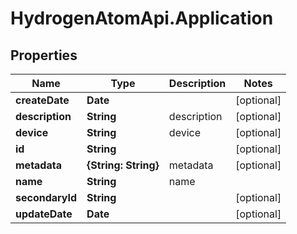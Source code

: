 # HydrogenAtomApi.Application

## Properties
Name | Type | Description | Notes
------------ | ------------- | ------------- | -------------
**createDate** | **Date** |  | [optional] 
**description** | **String** | description | [optional] 
**device** | **String** | device | [optional] 
**id** | **String** |  | [optional] 
**metadata** | **{String: String}** | metadata | [optional] 
**name** | **String** | name | 
**secondaryId** | **String** |  | [optional] 
**updateDate** | **Date** |  | [optional] 


